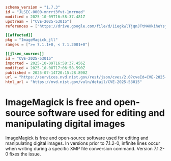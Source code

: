 ```toml
schema_version = "1.7.3"
id = "JLSEC-0000-mnrrt3fvt-1mrrned"
modified = 2025-10-09T16:58:37.481Z
upstream = ["CVE-2025-53015"]
references = ["https://drive.google.com/file/d/1iegkwlTjqnJTtM4XkiheYsjKsC6pxtId/view?usp=sharing", "https://github.com/ImageMagick/ImageMagick/security/advisories/GHSA-vmhh-8rxq-fp9g", "https://github.com/ImageMagick/ImageMagick/security/advisories/GHSA-vmhh-8rxq-fp9g"]

[[affected]]
pkg = "ImageMagick_jll"
ranges = [">= 7.1.1+0, < 7.1.2001+0"]

[[jlsec_sources]]
id = "CVE-2025-53015"
imported = 2025-10-09T16:58:37.456Z
modified = 2025-10-08T17:06:58.590Z
published = 2025-07-14T20:15:28.890Z
url = "https://services.nvd.nist.gov/rest/json/cves/2.0?cveId=CVE-2025-53015"
html_url = "https://nvd.nist.gov/vuln/detail/CVE-2025-53015"
```

# ImageMagick is free and open-source software used for editing and manipulating digital images

ImageMagick is free and open-source software used for editing and manipulating digital images. In versions prior to 7.1.2-0, infinite lines occur when writing during a specific XMP file conversion command. Version 7.1.2-0 fixes the issue.

